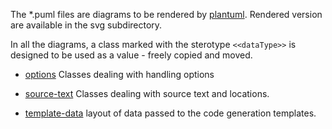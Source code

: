 
The \*.puml files are diagrams to be rendered by
[plantuml](http://plantuml.com/index). Rendered version are available in the
svg subdirectory.

In all the diagrams, a class marked with the sterotype `<<dataType>>` is designed
to be used as a value - freely copied and moved.

- [options](options.md)
  Classes dealing with handling options

- [source-text](source-text.md)
  Classes dealing with source text and locations.

- [template-data](template_data.md)
  layout of data passed to the code generation templates.
